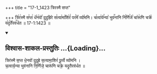 +++
title = "17-1_1423 त्रिरस्मै सप्त"

+++
त्रि꣡र꣢स्मै स꣣प्त꣢ धे꣣न꣡वो꣢ दुदुह्रिरे स꣣त्या꣢मा꣣शि꣡रं꣢ पर꣣मे꣡ व्यो꣣मनि। च꣣त्वा꣢र्य꣣न्या꣡ भुव꣢꣯नानि नि꣣र्णि꣢जे꣣ चा꣡रू꣢णि चक्रे꣣ य꣢दृ꣣तै꣡रव꣢꣯र्धत ॥ 17-1:1423 ॥

<div class="js_include" newlevelforh1="2" title="विश्वास-शाकल-प्रस्तुतिः" unfilled url="/vedAH_Rk/shAkalam/saMhitA/vishvAsa-prastutiH/09/070/01_trirasmai_sapta.md">
<details open><summary><h2>विश्वास-शाकल-प्रस्तुतिः ...{Loading}...</h2></summary>


त्रिर॑स्मै स॒प्त धे॒नवो॑ दुदुह्रे स॒त्यामा॒शिरं॑ पू॒र्व्ये व्यो॑मनि ।  
च॒त्वार्य॒न्या भुव॑नानि नि॒र्णिजे॒ चारू॑णि चक्रे॒ यदृ॒तैरव॑र्धत ॥

</details>
</div>